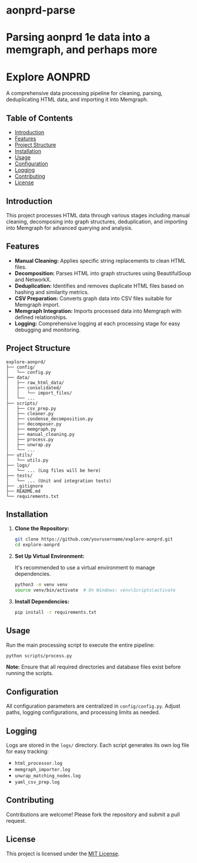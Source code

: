 # aonprd-parse
Parsing aonprd 1e data into a memgraph, and perhaps more
=======
# Explore AONPRD

A comprehensive data processing pipeline for cleaning, parsing, deduplicating HTML data, and importing it into Memgraph.

## Table of Contents

- [Introduction](#introduction)
- [Features](#features)
- [Project Structure](#project-structure)
- [Installation](#installation)
- [Usage](#usage)
- [Configuration](#configuration)
- [Logging](#logging)
- [Contributing](#contributing)
- [License](#license)

## Introduction

This project processes HTML data through various stages including manual cleaning, decomposing into graph structures, deduplication, and importing into Memgraph for advanced querying and analysis.

## Features

- **Manual Cleaning:** Applies specific string replacements to clean HTML files.
- **Decomposition:** Parses HTML into graph structures using BeautifulSoup and NetworkX.
- **Deduplication:** Identifies and removes duplicate HTML files based on hashing and similarity metrics.
- **CSV Preparation:** Converts graph data into CSV files suitable for Memgraph import.
- **Memgraph Integration:** Imports processed data into Memgraph with defined relationships.
- **Logging:** Comprehensive logging at each processing stage for easy debugging and monitoring.

## Project Structure

```
explore-aonprd/
├── config/
│   └── config.py
├── data/
│   ├── raw_html_data/
│   ├── consolidated/
│   │   └── import_files/
│   └── ...
├── scripts/
│   ├── csv_prep.py
│   ├── cleaner.py
│   ├── condense_decomposition.py
│   ├── decomposer.py
│   ├── memgraph.py
│   ├── manual_cleaning.py
│   ├── process.py
│   ├── unwrap.py
│   └── ...
├── utils/
│   └── utils.py
├── logs/
│   └── ... (Log files will be here)
├── tests/
│   └── ... (Unit and integration tests)
├── .gitignore
├── README.md
└── requirements.txt
```

## Installation

1. **Clone the Repository:**

   ```bash
   git clone https://github.com/yourusername/explore-aonprd.git
   cd explore-aonprd
   ```

2. **Set Up Virtual Environment:**

   It's recommended to use a virtual environment to manage dependencies.

   ```bash
   python3 -m venv venv
   source venv/bin/activate  # On Windows: venv\Scripts\activate
   ```

3. **Install Dependencies:**

   ```bash
   pip install -r requirements.txt
   ```

## Usage

Run the main processing script to execute the entire pipeline:

```bash
python scripts/process.py
```

**Note:** Ensure that all required directories and database files exist before running the scripts.

## Configuration

All configuration parameters are centralized in `config/config.py`. Adjust paths, logging configurations, and processing limits as needed.

## Logging

Logs are stored in the `logs/` directory. Each script generates its own log file for easy tracking:

- `html_processor.log`
- `memgraph_importer.log`
- `unwrap_matching_nodes.log`
- `yaml_csv_prep.log`

## Contributing

Contributions are welcome! Please fork the repository and submit a pull request.

## License

This project is licensed under the [MIT License](LICENSE).
